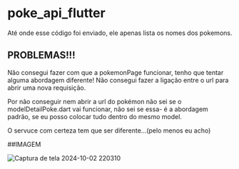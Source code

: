 # poke_api_flutter

Até onde esse código foi enviado, ele apenas lista os nomes dos pokemons.

## PROBLEMAS!!!

Não consegui fazer com que a pokemonPage funcionar, tenho que tentar alguma abordagem diferente!
Não consegui fazer a ligação entre o url para abrir uma nova requisição.

Por não conseguir nem abrir a url do pokémon não sei se o modelDetailPoke.dart vai funcionar, não sei se essa-
é a abordagem padrão, se eu posso colocar tudo dentro do mesmo model.

O servuce com certeza tem que ser diferente...(pelo menos eu acho)

##IMAGEM

![Captura de tela 2024-10-02 220310](https://github.com/user-attachments/assets/5788dcb0-bf4c-433c-a52d-7eeafa4de048)



